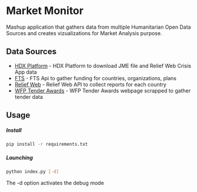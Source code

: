 # Market Monitor

Mashup application that gathers data from multiple Humanitarian Open Data Sources and creates vizualizations for Market Analysis purpose.

## Data Sources

* [HDX Platform](https://data.humdata.org/) - HDX Platform to download JME file and Relief Web Crisis App data
* [FTS](https://fts.unocha.org/) - FTS Api to gather funding for countries, organizations, plans
* [Relief Web](https://reliefweb.int/) - Relief Web API to collect reports for each country
* [WFP Tender Awards](https://www.wfp.org/procurement/food-tender-awards) - WFP Tender Awards webpage scrapped to gather tender data


## Usage

##### Install

```sh
pip install -r requirements.txt
```


##### Launching

 ```sh
python index.py [-d]
 ```

 The -d option activates the debug mode
